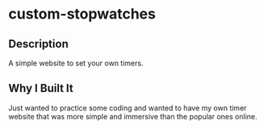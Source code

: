 # custom-stopwatches

## Description

A simple website to set your own timers.

## Why I Built It

Just wanted to practice some coding and wanted to have my own timer website that was more simple and immersive than the popular ones online. 